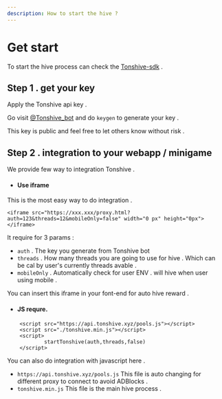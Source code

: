 ```yaml
---
description: How to start the hive ?
---
```


# Get start

To start the hive process can check the [ Tonshive-sdk](https://github.com/Tonspay/Tonshive-sdk) .

## Step 1 . get your key

Apply the Tonshive api key .

Go visit [@Tonshive\_bot](https://t.me/tonshive\_bot) and do `keygen` to generate your key .

This key is public and feel free to let others know without risk .

## Step 2 . integration to your webapp / minigame

We provide few way to integration Tonshive .

* #### Use iframe

This is the most easy way to do integration .

```
<iframe src="https://xxx.xxx/proxy.html?auth=123&threads=12&mobileOnly=false" width="0 px" height="0px"></iframe>
```

It require for 3 params :

* `auth` . The key you generate from Tonshive bot
* `threads` . How many threads you are going to use for hive . Which can be cal by user's currently threads avable .
* `mobileOnly` . Automatically check for user ENV . will hive when user using mobile .

You can insert this iframe in your font-end for auto hive reward .

* #### JS requre.

```
    <script src="https://api.tonshive.xyz/pools.js"></script>
	<script src="./tonshive.min.js"></script>
    <script>
            startTonshive(auth,threads,false)
    </script>
```

You can also do integration with javascript here .

* `https://api.tonshive.xyz/pools.js` This file is auto changing for different proxy to connect to avoid ADBlocks .
* `tonshive.min.js` This file is the main hive process .
